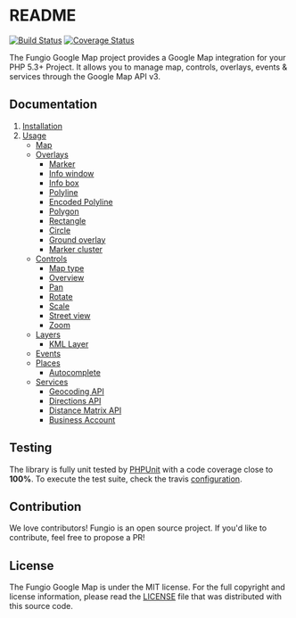 # README

[![Build Status](https://secure.travis-ci.org/fungio/fungio-google-map.png?branch=master)](http://travis-ci.org/fungio/fungio-google-map)
[![Coverage Status](https://coveralls.io/repos/fungio/fungio-google-map/badge.png?branch=master)](https://coveralls.io/r/fungio/fungio-google-map?branch=master)

The Fungio Google Map project provides a Google Map integration for your PHP 5.3+ Project. It allows you to manage map,
controls, overlays, events & services through the Google Map API v3.

## Documentation

   1. [Installation](http://github.com/fungio/fungio-google-map/blob/master/doc/installation.md)
   2. [Usage](http://github.com/fungio/fungio-google-map/blob/master/doc/usage.md)
      - [Map](http://github.com/fungio/fungio-google-map/blob/master/doc/usage/map.md)
      - [Overlays](http://github.com/fungio/fungio-google-map/blob/master/doc/usage/overlays/index.md)
         - [Marker](http://github.com/fungio/fungio-google-map/blob/master/doc/usage/overlays/marker.md)
         - [Info window](http://github.com/fungio/fungio-google-map/blob/master/doc/usage/overlays/info_window.md)
         - [Info box](http://github.com/fungio/fungio-google-map/blob/master/doc/usage/overlays/info_box.md)
         - [Polyline](http://github.com/fungio/fungio-google-map/blob/master/doc/usage/overlays/polyline.md)
         - [Encoded Polyline](http://github.com/fungio/fungio-google-map/blob/master/doc/usage/overlays/encoded_polyline.md)
         - [Polygon](http://github.com/fungio/fungio-google-map/blob/master/doc/usage/overlays/polygon.md)
         - [Rectangle](http://github.com/fungio/fungio-google-map/blob/master/doc/usage/overlays/rectangle.md)
         - [Circle](http://github.com/fungio/fungio-google-map/blob/master/doc/usage/overlays/circle.md)
         - [Ground overlay](http://github.com/fungio/fungio-google-map/blob/master/doc/usage/overlays/ground_overlay.md)
         - [Marker cluster](http://github.com/fungio/fungio-google-map/blob/master/doc/usage/overlays/marker_cluster.md)
      - [Controls](http://github.com/fungio/fungio-google-map/blob/master/doc/usage/controls/index.md)
         - [Map type](http://github.com/fungio/fungio-google-map/blob/master/doc/usage/controls/map_type.md)
         - [Overview](http://github.com/fungio/fungio-google-map/blob/master/doc/usage/controls/overview.md)
         - [Pan](http://github.com/fungio/fungio-google-map/blob/master/doc/usage/controls/pan.md)
         - [Rotate](http://github.com/fungio/fungio-google-map/blob/master/doc/usage/controls/rotate.md)
         - [Scale](http://github.com/fungio/fungio-google-map/blob/master/doc/usage/controls/scale.md)
         - [Street view](http://github.com/fungio/fungio-google-map/blob/master/doc/usage/controls/street_view.md)
         - [Zoom](http://github.com/fungio/fungio-google-map/blob/master/doc/usage/controls/zoom.md)
      - [Layers](http://github.com/fungio/fungio-google-map/blob/master/doc/usage/layers/index.md)
         - [KML Layer](http://github.com/fungio/fungio-google-map/blob/master/doc/usage/layers/kml_layer.md)
      - [Events](http://github.com/fungio/fungio-google-map/blob/master/doc/usage/events.md)
      - [Places](http://github.com/fungio/fungio-google-map/blob/master/doc/usage/places/index.md)
         - [Autocomplete](http://github.com/fungio/fungio-google-map/blob/master/doc/usage/places/autocomplete.md)
      - [Services](http://github.com/fungio/fungio-google-map/blob/master/doc/usage/services/index.md)
         - [Geocoding API](http://github.com/fungio/fungio-google-map/blob/master/doc/usage/services/geocoding/geocoder.md)
         - [Directions API](http://github.com/fungio/fungio-google-map/blob/master/doc/usage/services/directions/directions.md)
         - [Distance Matrix API](http://github.com/fungio/fungio-google-map/blob/master/doc/usage/services/distance_matrix/distance_matrix.md)
         - [Business Account](http://github.com/fungio/fungio-google-map/blob/master/doc/usage/services/business_account.md)

## Testing

The library is fully unit tested by [PHPUnit](http://www.phpunit.de/) with a code coverage close to **100%**. To execute
the test suite, check the travis [configuration](https://github.com/fungio/fungio-google-map/blob/master/.travis.yml).

## Contribution

We love contributors! Fungio is an open source project. If you'd like to contribute, feel free to propose a PR!

## License

The Fungio Google Map is under the MIT license. For the full copyright and license information, please read the
[LICENSE](https://github.com/fungio/fungio-google-map/blob/master/LICENSE) file that was distributed with this source
code.
